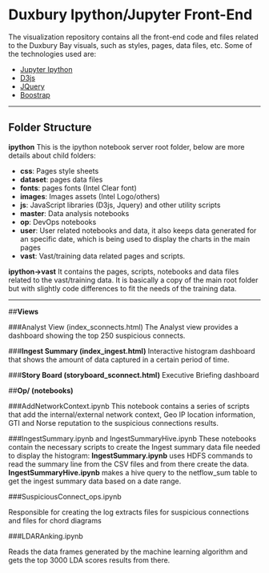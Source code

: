 # **Duxbury Ipython/Jupyter Front-End**

The visualization repository contains all the front-end code and files related to the Duxbury Bay visuals, such as styles, pages, data files, etc.
Some of the technologies used are:

 - [Jupyter Ipython](http://jupyter.org/)
 - [D3js](http://d3js.org/)
 - [JQuery](https://jquery.com/)
 - [Boostrap](http://getbootstrap.com/)


----------


## **Folder Structure**

**ipython** 
This is the ipython notebook server root folder, below are more details about child folders:

 - **css**: Pages style sheets  
 - **dataset**: pages data files 
 - **fonts**: pages fonts (Intel Clear font)
 - **images**: Images assets (Intel Logo/others)
 - **js**: JavaScript libraries (D3js, Jquery) and other utility scripts
 - **master**: Data analysis notebooks
 - **op**: DevOps notebooks
 - **user**: User related notebooks and data, it also keeps data generated for an specific date, which is being used to display the charts in the main pages
 - **vast**: Vast/training data related pages and scripts.

**ipython->vast**
It contains the pages, scripts, notebooks and data files related to the vast/training data. It is basically a copy of the main root folder but with slightly code differences to fit the needs of the training data.

----------

##**Views**

###Analyst View (index_sconnects.html)
The Analyst view provides a dashboard showing the top 250 suspicious connects. 

###**Ingest Summary (index_ingest.html)**
Interactive histogram dashboard that shows the amount of data captured in a certain period of time.

###**Story Board (storyboard_sconnect.html)**
Executive Briefing dashboard

##**Op/ (notebooks)**

###AddNetworkContext.ipynb
This notebook contains a series of scripts that add the internal/external network context, Geo IP location information, GTI and Norse reputation to the suspicious connections results. 

###IngestSummary.ipynb and IngestSummaryHive.ipynb
These notebooks contain the necessary scripts to create the Ingest summary data file needed to display the histogram:
**IngestSummary.ipynb** uses HDFS commands to read the summary line from the CSV files and from there create the data.
**IngestSummaryHive.ipynb** makes a hive query to the netflow_sum table to get the ingest summary data based on a date range.

###SuspiciousConnect_ops.ipynb

Responsible for creating the log extracts files for suspicious connections and files for chord diagrams

###LDARAnking.ipynb

Reads the data frames generated by the machine learning algorithm and gets the top 3000 LDA scores results from there.
